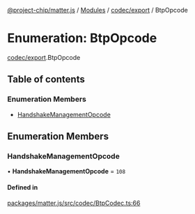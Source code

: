 [@project-chip/matter.js](../README.md) / [Modules](../modules.md) / [codec/export](../modules/codec_export.md) / BtpOpcode

# Enumeration: BtpOpcode

[codec/export](../modules/codec_export.md).BtpOpcode

## Table of contents

### Enumeration Members

- [HandshakeManagementOpcode](codec_export.BtpOpcode.md#handshakemanagementopcode)

## Enumeration Members

### HandshakeManagementOpcode

• **HandshakeManagementOpcode** = ``108``

#### Defined in

[packages/matter.js/src/codec/BtpCodec.ts:66](https://github.com/project-chip/matter.js/blob/904d0c9b952b91f28a21803759c5e5c66ee4d272/packages/matter.js/src/codec/BtpCodec.ts#L66)
